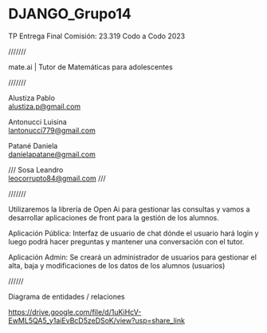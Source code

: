 # DJANGO_Grupo14
TP Entrega Final
Comisión: 23.319
Codo a Codo 2023

///////

mate.ai | Tutor de Matemáticas para adolescentes

///////

Alustiza Pablo	
alustiza.p@gmail.com

Antonucci Luisina	
lantonucci779@gmail.com

Patané Daniela	
danielapatane@gmail.com

///
Sosa Leandro	
leocorrupto84@gmail.com
///

///////

Utilizaremos la librería de Open Ai para gestionar las consultas y vamos a desarrollar aplicaciones de front para la gestión de los alumnos.

Aplicación Pública:
Interfaz de usuario de chat dónde el usuario hará login y luego podrá hacer preguntas y mantener una conversación con el tutor.

Aplicación Admin:
Se creará un administrador de usuarios para gestionar el alta, baja y modificaciones de los datos de los alumnos (usuarios)


//////

Diagrama de entidades / relaciones

https://drive.google.com/file/d/1uKiHcV-EwML5QA5_y1aiEvBcD5zeDSoK/view?usp=share_link
